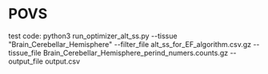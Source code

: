 # POVS


test code:
python3 run_optimizer_alt_ss.py --tissue "Brain_Cerebellar_Hemisphere" --filter_file alt_ss_for_EF_algorithm.csv.gz --tissue_file Brain_Cerebellar_Hemisphere_perind_numers.counts.gz --output_file output.csv
